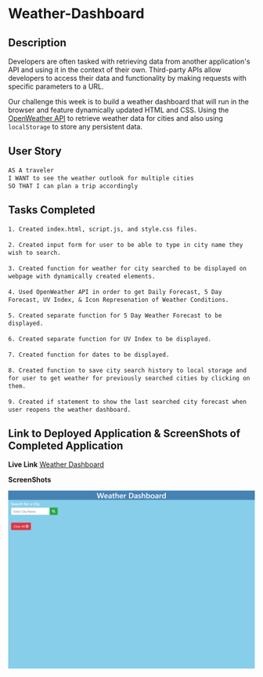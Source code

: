 # Weather-Dashboard

## Description

Developers are often tasked with retrieving data from another application's API and using it in the context of their own. Third-party APIs allow developers to access their data and functionality by making requests with specific parameters to a URL. 

Our challenge this week is to build a weather dashboard that will run in the browser and feature dynamically updated HTML and CSS. Using the [OpenWeather API](https://openweathermap.org/api) to retrieve weather data for cities and also using `localStorage` to store any persistent data.

## User Story

```
AS A traveler
I WANT to see the weather outlook for multiple cities
SO THAT I can plan a trip accordingly
```

## Tasks Completed

    1. Created index.html, script.js, and style.css files.

    2. Created input form for user to be able to type in city name they wish to search.

    3. Created function for weather for city searched to be displayed on webpage with dynamically created elements.

    4. Used OpenWeather API in order to get Daily Forecast, 5 Day Forecast, UV Index, & Icon Represenation of Weather Conditions.

    5. Created separate function for 5 Day Weather Forecast to be displayed. 

    6. Created separate function for UV Index to be displayed.

    7. Created function for dates to be displayed.

    8. Created function to save city search history to local storage and for user to get weather for previously searched cities by clicking on them. 

    9. Created if statement to show the last searched city forecast when user reopens the weather dashboard. 

## Link to Deployed Application & ScreenShots of Completed Application

**Live Link** 
[Weather Dashboard](https://dspark8916.github.io/Weather-Dashboard/)

**ScreenShots**
    
![Weather Dashboard On Load](assets/images/dash1.png)

![]()

![]()

